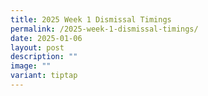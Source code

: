 ```yaml
---
title: 2025 Week 1 Dismissal Timings
permalink: /2025-week-1-dismissal-timings/
date: 2025-01-06
layout: post
description: ""
image: ""
variant: tiptap
---
```

